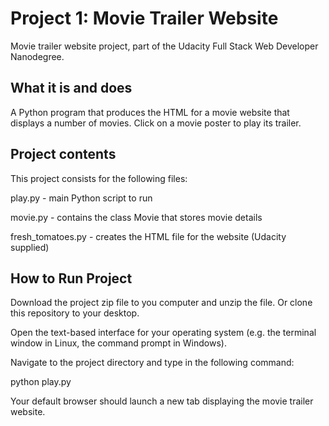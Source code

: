 # Project 1: Movie Trailer Website

Movie trailer website project, part of the Udacity Full Stack Web Developer Nanodegree.

## What it is and does

A Python program that produces the HTML for a movie website that displays a number of movies. Click on a movie poster to play its trailer.


## Project contents

This project consists for the following files:

play.py - main Python script to run

movie.py - contains the class Movie that stores movie details

fresh_tomatoes.py - creates the HTML file for the website (Udacity supplied)

## How to Run Project

Download the project zip file to you computer and unzip the file. Or clone this repository to your desktop.

Open the text-based interface for your operating system (e.g. the terminal window in Linux, the command prompt in Windows).

Navigate to the project directory and type in the following command:

python play.py

Your default browser should launch a new tab displaying the movie trailer website.
